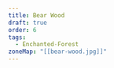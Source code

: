 ```yaml
---
title: Bear Wood
draft: true
order: 6
tags:
  - Enchanted-Forest
zoneMap: "[[bear-wood.jpg]]"
---
```


